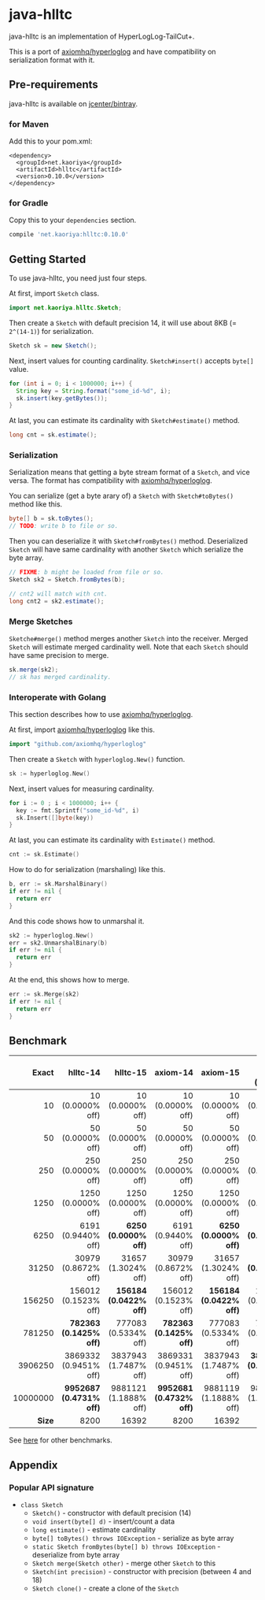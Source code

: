 # java-hlltc

java-hlltc is an implementation of HyperLogLog-TailCut+.

This is a port of [axiomhq/hyperloglog][ax] and have compatibility
on serialization format with it.

## Pre-requirements

java-hlltc is available on [jcenter/bintray][latest].


### for Maven

Add this to your pom.xml:

```pom
<dependency>
  <groupId>net.kaoriya</groupId>
  <artifactId>hlltc</artifactId>
  <version>0.10.0</version>
</dependency>
```

### for Gradle

Copy this to your `dependencies` section.

```groovy
compile 'net.kaoriya:hlltc:0.10.0'
```

## Getting Started

To use java-hlltc, you need just four steps.

At first, import `Sketch` class.

```java
import net.kaoriya.hlltc.Sketch;
```

Then create a `Sketch` with default precision 14,
it will use about 8KB (= `2^(14-1)`) for serialization.

```java
Sketch sk = new Sketch();
```

Next, insert values for counting cardinality.
`Sketch#insert()` accepts `byte[]` value.

```java
for (int i = 0; i < 1000000; i++) {
  String key = String.format("some_id-%d", i);
  sk.insert(key.getBytes());
}
```

At last, you can estimate its cardinality with `Sketch#estimate()` method.

```java
long cnt = sk.estimate();
```

### Serialization

Serialization means that getting a byte stream format of a `Sketch`, and vice
versa. The format has compatibility with [axiomhq/hyperloglog][ax].

You can serialize (get a byte arary of) a `Sketch` with `Sketch#toBytes()`
method like this.

```java
byte[] b = sk.toBytes();
// TODO: write b to file or so.
```

Then you can deserialize it with `Sketch#fromBytes()` method.
Deserialized `Sketch` will have same cardinality with another `Sketch` which
serialize the byte array.

```java
// FIXME: b might be loaded from file or so.
Sketch sk2 = Sketch.fromBytes(b);

// cnt2 will match with cnt.
long cnt2 = sk2.estimate();
```

### Merge Sketches

`Sketche#merge()` method merges another `Sketch` into the receiver.
Merged `Sketch` will estimate merged cardinality well.
Note that each `Sketch` should have same precision to merge.

```java
sk.merge(sk2);
// sk has merged cardinality.
```

### Interoperate with Golang

This section describes how to use [axiomhq/hyperloglog][ax].


At first, import [axiomhq/hyperloglog][ax] like this.

```go
import "github.com/axiomhq/hyperloglog"
```

Then create a `Sketch` with `hyperloglog.New()` function.

```go
sk := hyperloglog.New()
```

Next, insert values for measuring cardinality.

```go
for i := 0 ; i < 1000000; i++ {
  key := fmt.Sprintf("some_id-%d", i)
  sk.Insert([]byte(key))
}
```

At last, you can estimate its cardinality with `Estimate()` method.

```go
cnt := sk.Estimate()
```

How to do for serialization (marshaling) like this.

```go
b, err := sk.MarshalBinary()
if err != nil {
  return err
}
```

And this code shows how to unmarshal it.

```go
sk2 := hyperloglog.New()
err = sk2.UnmarshalBinary(b)
if err != nil {
  return err
}
```

At the end, this shows how to merge.

```go
err := sk.Merge(sk2)
if err != nil {
  return err
}
```

## Benchmark

| Exact    | hlltc-14                | hlltc-15               | axiom-14                | axiom-15               | Influx HLL+ (16391)     |
|---------:|------------------------:|-----------------------:|------------------------:|-----------------------:|------------------------:|
|       10 |       10 (0.0000% off)  |      10 (0.0000% off)  |       10 (0.0000% off)  |      10 (0.0000% off)  |       10 (0.0000% off)  |
|       50 |       50 (0.0000% off)  |      50 (0.0000% off)  |       50 (0.0000% off)  |      50 (0.0000% off)  |       50 (0.0000% off)  |
|      250 |      250 (0.0000% off)  |     250 (0.0000% off)  |      250 (0.0000% off)  |     250 (0.0000% off)  |      250 (0.0000% off)  |
|     1250 |     1250 (0.0000% off)  |    1250 (0.0000% off)  |     1250 (0.0000% off)  |    1250 (0.0000% off)  |     1250 (0.0000% off)  |
|     6250 |     6191 (0.9440% off)  |  **6250 (0.0000% off)**|     6191 (0.9440% off)  |  **6250 (0.0000% off)**|   **6250 (0.0000% off)**|
|    31250 |    30979 (0.8672% off)  |   31657 (1.3024% off)  |    30979 (0.8672% off)  |   31657 (1.3024% off)  |  **30996 (0.8128% off)**|
|   156250 |   156012 (0.1523% off)  |**156184 (0.0422% off)**|   156012 (0.1523% off)  |**156184 (0.0422% off)**|   156715 (0.2976% off)  |
|   781250 | **782363 (0.1425% off)**|  777083 (0.5334% off)  | **782363 (0.1425% off)**|  777083 (0.5334% off)  |   775988 (0.6735% off)  |
|  3906250 |  3869332 (0.9451% off)  | 3837943 (1.7487% off)  |  3869331 (0.9451% off)  | 3837943 (1.7487% off)  |**3889909 (0.4183% off)**|
| 10000000 |**9952687 (0.4731% off)**| 9881121 (1.1888% off)  |**9952681 (0.4732% off)**| 9881119 (1.1888% off)  |  9889556 (1.1044% off)  |
| **Size** |                   8200  |                 16392  |                   8200  |                 16392  |                  16391  |

See [here][benchmark_dir] for other benchmarks.

## Appendix

### Popular API signature

*   `class Sketch`
    *   `Sketch()` - constructor with default precision (14)
    *   `void insert(byte[] d)` - insert/count a data
    *   `long estimate()` - estimate cardinality
    *   `byte[] toBytes() throws IOException` - serialize as byte array
    *   `static Sketch fromBytes(byte[] b) throws IOException` -
        deserialize from byte array
    *   `Sketch merge(Sketch other)` - merge other `Sketch` to this
    *   `Sketch(int precision)` - constructor with precision (between 4 and 18)
    *   `Sketch clone()` - create a clone of the `Sketch`

[latest]:https://bintray.com/koron/hlltc/net.kaoriya.hlltc/_latestVersion
[ax]:https://github.com/axiomhq/hyperloglog
[benchmark_dir]:tree/master/benchmark
